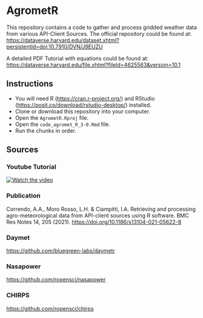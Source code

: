 # AgrometR
This repository contains a code to gather and process gridded weather data from various API-Client Sources. The official repository could be found at: https://dataverse.harvard.edu/dataset.xhtml?persistentId=doi:10.7910/DVN/J9EUZU

A detailed PDF Tutorial with equations could be found at: https://dataverse.harvard.edu/file.xhtml?fileId=4625563&version=10.1

## Instructions
- You will need R (https://cran.r-project.org/) and RStudio (https://posit.co/download/rstudio-desktop/) installed.
- Clone or download this repository into your computer.
- Open the `AgrometR.Rproj` file.
- Open the `code_agromet_R_3-0.Rmd` file.
- Run the chunks in order.

## Sources

### Youtube Tutorial
[![Watch the video](https://img.youtube.com/vi/gJo5XUFtDPk/maxresdefault.jpg)](https://youtu.be/gJo5XUFtDPk)

### Publication
Correndo, A.A., Moro Rosso, L.H. & Ciampitti, I.A. Retrieving and processing agro-meteorological data from API-client sources using R software. BMC Res Notes 14, 205 (2021). https://doi.org/10.1186/s13104-021-05622-8

### Daymet
https://github.com/bluegreen-labs/daymetr

### Nasapower
https://github.com/ropensci/nasapower

### CHIRPS
https://github.com/ropensci/chirps
